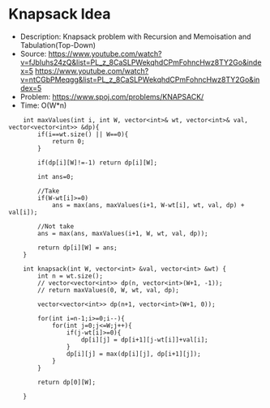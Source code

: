 # Knapsack Idea

 * Description: Knapsack problem with Recursion and Memoisation and Tabulation(Top-Down)
 * Source: https://www.youtube.com/watch?v=fJbIuhs24zQ&list=PL_z_8CaSLPWekqhdCPmFohncHwz8TY2Go&index=5
           https://www.youtube.com/watch?v=ntCGbPMeqgg&list=PL_z_8CaSLPWekqhdCPmFohncHwz8TY2Go&index=5
 * Problem: https://www.spoj.com/problems/KNAPSACK/
 * Time: O(W*n)

``` cadence
    int maxValues(int i, int W, vector<int>& wt, vector<int>& val, vector<vector<int>> &dp){
        if(i==wt.size() || W==0){
            return 0;
        }
        
        if(dp[i][W]!=-1) return dp[i][W];
        
        int ans=0;
        
        //Take
        if(W-wt[i]>=0)
            ans = max(ans, maxValues(i+1, W-wt[i], wt, val, dp) + val[i]);
        
        //Not take
        ans = max(ans, maxValues(i+1, W, wt, val, dp));
        
        return dp[i][W] = ans;
    }
  
    int knapsack(int W, vector<int> &val, vector<int> &wt) {
        int n = wt.size();
        // vector<vector<int>> dp(n, vector<int>(W+1, -1));
        // return maxValues(0, W, wt, val, dp);
        
        vector<vector<int>> dp(n+1, vector<int>(W+1, 0));
        
        for(int i=n-1;i>=0;i--){
            for(int j=0;j<=W;j++){
                if(j-wt[i]>=0){
                    dp[i][j] = dp[i+1][j-wt[i]]+val[i];
                }
                dp[i][j] = max(dp[i][j], dp[i+1][j]);
            }
        }

        return dp[0][W];
        
    }

```
